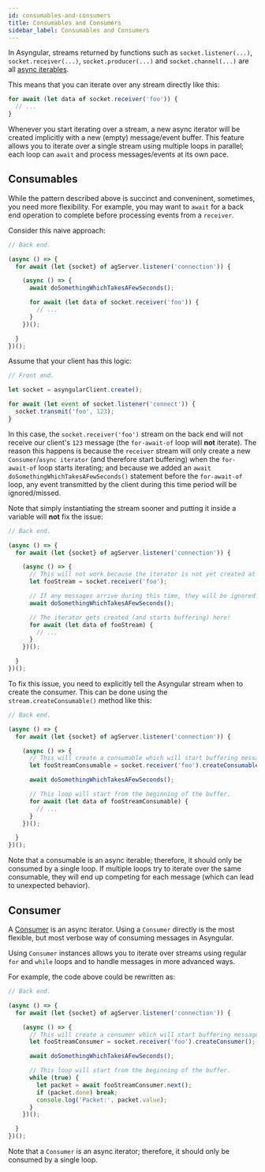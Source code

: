 ```yaml
---
id: consumables-and-consumers
title: Consumables and Consumers
sidebar_label: Consumables and Consumers
---
```


In Asyngular, streams returned by functions such as `socket.listener(...)`, `socket.receiver(...)`, `socket.producer(...)` and `socket.channel(...)` are all [async iterables](https://developer.mozilla.org/en-US/docs/Web/JavaScript/Reference/Statements/for-await...of#Iterating_over_async_iterables).

This means that you can iterate over any stream directly like this:

```js
for await (let data of socket.receiver('foo')) {
  // ...
}
```

Whenever you start iterating over a stream, a new async iterator will be created implicitly with a new (empty) message/event buffer.
This feature allows you to iterate over a single stream using multiple loops in parallel; each loop can `await` and process messages/events at its own pace.

## Consumables

While the pattern described above is succinct and conveninent, sometimes, you need more flexibility.
For example, you may want to `await` for a back end operation to complete before processing events from a `receiver`.

Consider this naive approach:

```js
// Back end.

(async () => {
  for await (let {socket} of agServer.listener('connection')) {

    (async () => {
      await doSomethingWhichTakesAFewSeconds();

      for await (let data of socket.receiver('foo')) {
        // ...
      }
    })();

  }
})();
```

Assume that your client has this logic:

```js
// Front end.

let socket = asyngularClient.create();

for await (let event of socket.listener('connect')) {
  socket.transmit('foo', 123);
}
```

In this case, the `socket.receiver('foo')` stream on the back end will not receive our client's `123` message (the `for-await-of` loop will **not** iterate).
The reason this happens is because the `receiver` stream will only create a new `Consumer`/`async iterator` (and therefore start buffering) when the `for-await-of` loop starts iterating; and because we added an `await doSomethingWhichTakesAFewSeconds()` statement before the `for-await-of` loop, any event transmitted by the client during this time period will be ignored/missed.

Note that simply instantiating the stream sooner and putting it inside a variable will **not** fix the issue:

```js
// Back end.

(async () => {
  for await (let {socket} of agServer.listener('connection')) {

    (async () => {
      // This will not work because the iterator is not yet created at this point.
      let fooStream = socket.receiver('foo');

      // If any messages arrive during this time, they will be ignored!
      await doSomethingWhichTakesAFewSeconds();

      // The iterator gets created (and starts buffering) here!
      for await (let data of fooStream) {
        // ...
      }
    })();

  }
})();
```

To fix this issue, you need to explicitly tell the Asyngular stream when to create the consumer. This can be done using the `stream.createConsumable()` method like this:

```js
// Back end.

(async () => {
  for await (let {socket} of agServer.listener('connection')) {

    (async () => {
      // This will create a consumable which will start buffering messages immediately.
      let fooStreamConsumable = socket.receiver('foo').createConsumable();

      await doSomethingWhichTakesAFewSeconds();

      // This loop will start from the beginning of the buffer.
      for await (let data of fooStreamConsumable) {
        // ...
      }
    })();

  }
})();
```

Note that a consumable is an async iterable; therefore, it should only be consumed by a single loop. If multiple loops try to iterate over the same consumable, they will end up competing for each message (which can lead to unexpected behavior).


## Consumer

A [Consumer](https://github.com/SocketCluster/writable-consumable-stream/blob/master/consumer.js) is an async iterator. Using a `Consumer` directly is the most flexible, but most verbose way of consuming messages in Asyngular.

Using `Consumer` instances allows you to iterate over streams using regular `for` and `while` loops and to handle messages in more advanced ways.

For example, the code above could be rewritten as:

```js
// Back end.

(async () => {
  for await (let {socket} of agServer.listener('connection')) {

    (async () => {
      // This will create a consumer which will start buffering messages immediately.
      let fooStreamConsumer = socket.receiver('foo').createConsumer();

      await doSomethingWhichTakesAFewSeconds();

      // This loop will start from the beginning of the buffer.
      while (true) {
        let packet = await fooStreamConsumer.next();
        if (packet.done) break;
        console.log('Packet:', packet.value);
      }
    })();

  }
})();
```

Note that a `Consumer` is an async iterator; therefore, it should only be consumed by a single loop.
